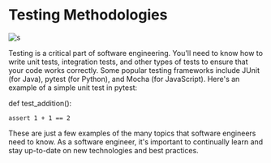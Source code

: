 # Testing Methodologies

![s](https://user-images.githubusercontent.com/116082827/236758800-ac8d22a4-21c1-4d05-a790-a3db5b7cd35e.jpeg)


Testing is a critical part of software engineering. You'll need to know how to write unit tests, integration tests, and other types of tests to ensure that your code works correctly. Some popular testing frameworks include JUnit (for Java), pytest (for Python), and Mocha (for JavaScript). Here's an example of a simple unit test in pytest:



def test_addition():

    assert 1 + 1 == 2

These are just a few examples of the many topics that software engineers need to know. As a software engineer, it's important to continually learn and stay up-to-date on new technologies and best practices.
